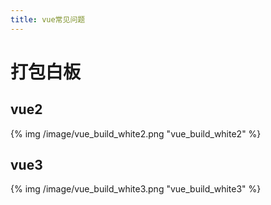 ```yaml
---
title: vue常见问题
---
```


# 打包白板
## vue2
{% img /image/vue_build_white2.png "vue_build_white2" %}
## vue3
{% img /image/vue_build_white3.png "vue_build_white3" %}



